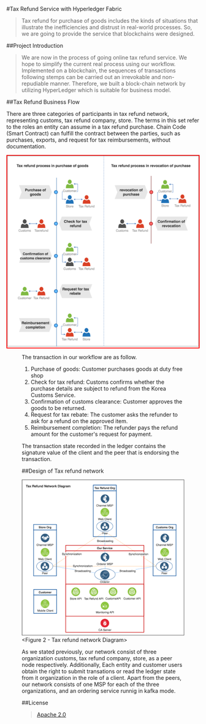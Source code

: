 #Tax Refund Service with Hyperledger Fabric


>Tax refund for purchase of goods includes the kinds of situations that illustrate the inefficiencies and distrust in real-world processes. So, we are going to provide the service that blockchains were designed.

##Project Introduction

> We are now in the process of going online tax refund service. We hope to simplify the current real process using our workflow. Implemented on a blockchain, the sequences of transactions following stemps can be carried out an irrevokable and non-repudiable manner. Therefore, we built a block-chain network by utilizing HyperLedger which is suitable for business model.

##Tax Refund Business Flow

There are three categories of participants in tax refund network, representing customs, tax refund company, store. The terms in this set refer to the roles an entity can assume in a tax refund purchase. Chain Code (Smart Contract) can fulfill the contract between the parties, such as purchases, exports, and request for tax reimbursements, without documentation. 

<div style='border: 2px solid #f00;'>
  <img width="800" src="./images/tax_refund_flow.png">
</div>
<Figure 1 - Tax refund process>

The transaction in our workflow are as follow.

1. Purchase of goods: Customer purchases goods at duty free shop		 
2. Check for tax refund: Customs confirms whether the purchase details are subject to refund from the Korea Customs Service. 
3. Confirmation of customs clearance: Customer approves the goods to be returned. 
4. Request for tax rebate: The customer asks the refunder to ask for a refund on the approved item. 
5. Reimbursement completion: The refunder pays the refund amount for the customer's request for payment. 

The transaction state recorded in the ledger contains the signature value of the client and the peer that is endorsing the transaction.


##Design of Tax refund network

![Alt text](./images/whole_process.png)
    <Figure 2 - Tax refund network Diagram>
    
 As we stated previously, our network consist of three organization customs, tax refund company, store, as a peer node respectively. Additionally, Each entity and customer users obtain the right to submit transations or read the ledger state from it organization in the role of a client. Apart from the peers, our network consists of one MSP for each of the three organizations, and an ordering service runnig in kafka mode. 

##License


>[Apache 2.0](https://github.com/path)